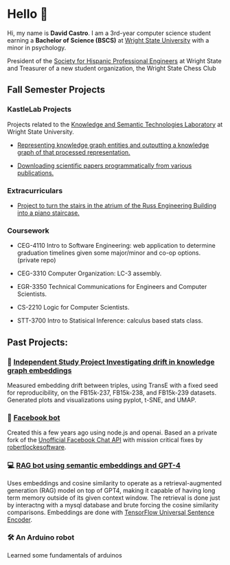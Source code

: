 # Hello 👋

Hi, my name is **David Castro**. I am a 3rd-year computer science student earning a **Bachelor of Science (BSCS)** at [Wright State University](https://www.wright.edu) with a minor in psychology.

President of the [Society for Hispanic Professional Engineers](https://wright.campuslabs.com/engage/organization/society-of-hispanic-professional-engineers) at Wright State and Treasurer of a new student organization, the Wright State Chess Club

## Fall Semester Projects 

### KastleLab Projects

Projects related to the [Knowledge and Semantic Technologies Laboratory](https://kastle.cs.wright.edu/) at Wright State University. 

- [Representing knowledge graph entities and outputting a knowledge graph of that processed representation.](https://github.com/castey/CodeForKastle/tree/main/windower)

- [Downloading scientific papers programmatically from various publications.](https://github.com/castey/CodeForKastle/tree/main/paper-scraper)

### Extracurriculars
- [Project to turn the stairs in the atrium of the Russ Engineering Building into a piano staircase.](https://github.com/BoffinFactory/PianoStaircase)

### Coursework

- CEG-4110 Intro to Software Engineering: web application to determine graduation timelines given some major/minor and co-op options. (private repo)

- CEG-3310 Computer Organization: LC-3 assembly.

- EGR-3350 Technical Communications for Engineers and Computer Scientists.

- CS-2210 Logic for Computer Scientists.

- STT-3700 Intro to Statisical Inference: calculus based stats class.

## Past Projects:

### 🔬 [Independent Study Project Investigating drift in knowledge graph embeddings](https://github.com/castey/KGE-IS) 
Measured embedding drift between triples, using TransE with a fixed seed for reproducibility, on the FB15k-237, FB15k-238, and FB15k-239 datasets. Generated plots and visualizations using pyplot, t-SNE, and UMAP.

### 🤖 [Facebook bot](https://github.com/castey/facebook-chat-bot)
Created this a few years ago using node.js and openai. Based an a private fork of the [Unofficial Facebook Chat API](https://github.com/Schmavery/facebook-chat-api) with mission critical fixes by [robertlockesoftware](https://github.com/robertlockesoftware). 

### 💻 [RAG bot using semantic embeddings and GPT-4](https://github.com/castey/ragBot)

Uses embeddings and cosine similarity to operate as a retrieval-augmented generation (RAG) model on top of GPT4, making it capable of having long term memory outside of its given context window. The retrieval is done just by interactng with a mysql database and brute forcing the cosine similarity comparisons. Embeddings are done with [TensorFlow Universal Sentence Encoder](https://github.com/tensorflow/tfjs-models/tree/master/universal-sentence-encoder). 

### 🛠️ An Arduino robot
Learned some fundamentals of arduinos
